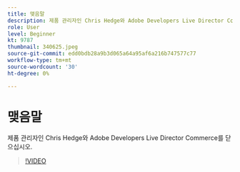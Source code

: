 ```yaml
---
title: 맺음말
description: 제품 관리자인 Chris Hedge와 Adobe Developers Live Director Commerce를 닫으십시오.
role: User
level: Beginner
kt: 9787
thumbnail: 340625.jpeg
source-git-commit: edd0bdb28a9b3d065a64a95af6a216b747577c77
workflow-type: tm+mt
source-wordcount: '30'
ht-degree: 0%

---
```


# 맺음말

제품 관리자인 Chris Hedge와 Adobe Developers Live Director Commerce를 닫으십시오.

>[!VIDEO](https://video.tv.adobe.com/v/340625/?quality=12&learn=on)
